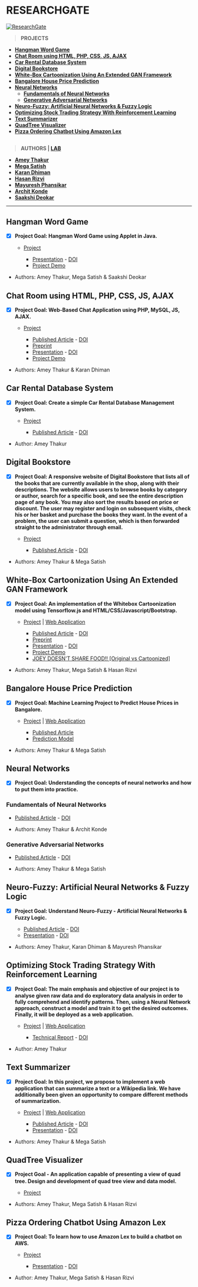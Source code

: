# RESEARCHGATE

  [![ResearchGate](https://user-images.githubusercontent.com/54937357/126514422-ba0e7de1-cbc2-4186-94d9-39e8a22c1c78.png)](https://www.researchgate.net/profile/Amey-Thakur)

 >**PROJECTS**

 - **[Hangman Word Game](https://github.com/Amey-Thakur/RESEARCHGATE#hangman-word-game)**
 - **[Chat Room using HTML, PHP, CSS, JS, AJAX](https://github.com/Amey-Thakur/RESEARCHGATE#chat-room-using-html-php-css-js-ajax)**
 - **[Car Rental Database System](https://github.com/Amey-Thakur/RESEARCHGATE#car-rental-database-system)**
 - **[Digital Bookstore](https://github.com/Amey-Thakur/RESEARCHGATE#digital-bookstore)**
 - **[White-Box Cartoonization Using An Extended GAN Framework](https://github.com/Amey-Thakur/RESEARCHGATE#white-box-cartoonization-using-an-extended-gan-framework)**
 - **[Bangalore House Price Prediction](https://github.com/Amey-Thakur/RESEARCHGATE#bangalore-house-price-prediction)**
 - **[Neural Networks](https://github.com/Amey-Thakur/RESEARCHGATE#neural-networks)**
    - **[Fundamentals of Neural Networks](https://github.com/Amey-Thakur/RESEARCHGATE#fundamentals-of-neural-networks)**
    - **[Generative Adversarial Networks](https://github.com/Amey-Thakur/RESEARCHGATE#generative-adversarial-networks)**
 - **[Neuro-Fuzzy: Artificial Neural Networks & Fuzzy Logic](https://github.com/Amey-Thakur/RESEARCHGATE#neuro-fuzzy-artificial-neural-networks--fuzzy-logic)**
 - **[Optimizing Stock Trading Strategy With Reinforcement Learning](https://github.com/Amey-Thakur/RESEARCHGATE#optimizing-stock-trading-strategy-with-reinforcement-learning)**
 - **[Text Summarizer](https://github.com/Amey-Thakur/RESEARCHGATE#text-summarizer)**
 - **[QuadTree Visualizer](https://github.com/Amey-Thakur/RESEARCHGATE#quadtree-visualizer)**
 - **[Pizza Ordering Chatbot Using Amazon Lex](https://github.com/Amey-Thakur/RESEARCHGATE#pizza-ordering-chatbot-using-amazon-lex)**

##

 >**AUTHORS | [LAB](https://www.researchgate.net/lab/Amey-Thakur-Lab-3)**

 - **[Amey Thakur](https://www.researchgate.net/profile/Amey-Thakur)**
 - **[Mega Satish](https://www.researchgate.net/profile/Mega-Satish)**
 - **[Karan Dhiman](https://www.researchgate.net/profile/Karan-Dhiman-3)**
 - **[Hasan Rizvi](https://www.researchgate.net/profile/Hasan-Rizvi-8)**
 - **[Mayuresh Phansikar](https://www.researchgate.net/profile/Mayuresh-Phansikar)**
 - **[Archit Konde](https://www.researchgate.net/profile/Archit-Konde)**
 - **[Saakshi Deokar](https://www.researchgate.net/profile/Saakshi-Deokar)**

---

## Hangman Word Game

 - [X] **Project Goal: Hangman Word Game using Applet in Java.**

   * [Project](https://www.researchgate.net/deref/https%3A%2F%2Fgithub.com%2FAmey-Thakur%2FHANGMAN-WORD-GAME)

     *  [Presentation](https://www.researchgate.net/publication/354322708_Hangman_Word_Game) - [DOI](http://dx.doi.org/10.13140/RG.2.2.26806.22082)
     *  [Project Demo](https://www.researchgate.net/profile/Amey-Thakur/project/Hangman-Word-Game/attachment/6131017d647f3906fc9589bf/AS:1063634344091648@1630601597251/download/Applet.mp4?context=ProjectUpdatesLog)

 - Authors: Amey Thakur, Mega Satish & Saakshi Deokar



## Chat Room using HTML, PHP, CSS, JS, AJAX

 - [X] **Project Goal: Web-Based Chat Application using PHP, MySQL, JS, AJAX.**
 
   * [Project](https://www.researchgate.net/deref/https%3A%2F%2Fgithub.com%2FAmey-Thakur%2FCHAT-ROOM)
     
     *  [Published Article](https://www.researchgate.net/publication/352798946_CHAT_ROOM_USING_HTML_PHP_CSS_JS_AJAX) - [DOI](http://dx.doi.org/10.6084/M9.FIGSHARE.14869167)
     *  [Preprint](https://www.researchgate.net/publication/353063550_Chat_Room_Using_HTML_PHP_CSS_JS_AJAX)
     *  [Presentation](https://www.researchgate.net/publication/353588043_CHAT_ROOM_USING_HTML_PHP_CSS_JS_AJAX) - [DOI](http://dx.doi.org/10.13140/RG.2.2.16257.38248)
     *  [Project Demo](https://www.researchgate.net/profile/Amey-Thakur/project/Chat-Room-using-HTML-PHP-CSS-JS-AJAX/attachment/6118a1b52897145fbd691ee6/AS:1056934430007296@1629004213319/download/Chat+Room.mp4?context=ProjectUpdatesLog)

 - Authors: Amey Thakur & Karan Dhiman



## Car Rental Database System

 - [X] **Project Goal: Create a simple Car Rental Database Management System.**

   * [Project](https://www.researchgate.net/deref/https%3A%2F%2Fgithub.com%2FAmey-Thakur%2FCAR-RENTAL-SYSTEM)

     *  [Published Article](https://www.researchgate.net/publication/353174644_Car_Rental_System) - [DOI](http://dx.doi.org/10.22214/ijraset.2021.36339)

 - Author: Amey Thakur



## Digital Bookstore

 - [X] **Project Goal: A responsive website of Digital Bookstore that lists all of the books that are currently available in the shop, along with their descriptions. The website allows users to browse books by category or author, search for a specific book, and see the entire description page of any book. You may also sort the results based on price or discount. The user may register and login on subsequent visits, check his or her basket and purchase the books they want. In the event of a problem, the user can submit a question, which is then forwarded straight to the administrator through email.**

   * [Project](https://www.researchgate.net/deref/https%3A%2F%2Fgithub.com%2FAmey-Thakur%2FDIGITAL-BOOKSTORE)

     *  [Published Article](https://www.researchgate.net/publication/353332514_Digital_Bookstore) - [DOI](http://dx.doi.org/10.22214/ijraset.2021.36609)

 - Authors: Amey Thakur & Mega Satish



## White-Box Cartoonization Using An Extended GAN Framework

 - [X] **Project Goal: An implementation of the Whitebox Cartoonization model using Tensorflow.js and HTML/CSS/Javascript/Bootstrap.**

   * [Project](https://www.researchgate.net/deref/https%3A%2F%2Fgithub.com%2FAmey-Thakur%2FWHITE-BOX-CARTOONIZATION) | [Web Application](https://www.researchgate.net/deref/https%3A%2F%2Famey-thakur.github.io%2FWHITE-BOX-CARTOONIZATION)
     
     *  [Published Article](https://www.researchgate.net/publication/353129069_White-Box_Cartoonization_using_an_Extended_GAN_Framework) - [DOI](http://dx.doi.org/10.33564/IJEAST.2021.v05i12.049)
     *  [Preprint](https://www.researchgate.net/publication/353171089_White-Box_Cartoonization_Using_An_Extended_GAN_Framework)
     *  [Presentation](https://www.researchgate.net/publication/353572017_WHITE-BOX_CARTOONIZATION_USING_AN_EXTENDED_GAN_FRAMEWORK) - [DOI](http://dx.doi.org/10.13140/RG.2.2.22496.40964)
     *  [Project Demo](https://www.researchgate.net/profile/Amey-Thakur/project/White-Box-Cartoonization-Using-An-Extended-GAN-Framework/attachment/6118a3ab181c2e4f4a8088dc/AS:1056936531349506@1629004714821/download/White-Box+Cartoonization+Working+Model.mp4?context=ProjectUpdatesLog)
     *  [JOEY DOESN'T SHARE FOOD!! [Original vs Cartoonized]](https://www.researchgate.net/profile/Amey-Thakur/project/White-Box-Cartoonization-Using-An-Extended-GAN-Framework/attachment/6118a3ab2897145fbd691f1d/AS:1056936535527425@1629004715842/download/JOEY+DOESN%27T+SHARE+FOOD%21%21+%5BOriginal+vs+Cartoonized%5D.mp4?context=ProjectUpdatesLog)

 - Authors: Amey Thakur, Mega Satish & Hasan Rizvi



## Bangalore House Price Prediction

 - [X] **Project Goal: Machine Learning Project to Predict House Prices in Bangalore.**

   * [Project](https://www.researchgate.net/deref/https%3A%2F%2Fgithub.com%2FAmey-Thakur%2FBANGALORE-HOUSE-PRICE-PREDICTION) | [Web Application](https://www.researchgate.net/deref/https%3A%2F%2Fbangalorehousepriceprediction.herokuapp.com)

     *  [Published Article](https://www.researchgate.net/publication/354403038_BANGALORE_HOUSE_PRICE_PREDICTION)
     *  [Prediction Model](https://www.researchgate.net/profile/Amey-Thakur/project/Bangalore-House-Price-Prediction/attachment/613733e02897145fbd6f0f35/AS:1065337713876992@1631007712044/download/bangalore-house-price-prediction-model.ipynb?context=ProjectUpdatesLog)

 - Authors: Amey Thakur & Mega Satish



## Neural Networks

 - [X] **Project Goal: Understanding the concepts of neural networks and how to put them into practice.**


 ### Fundamentals of Neural Networks

   - [Published Article](https://www.researchgate.net/publication/353827517_Fundamentals_of_Neural_Networks) - [DOI](http://dx.doi.org/10.22214/ijraset.2021.37362)

 - Authors: Amey Thakur & Archit Konde


 ### Generative Adversarial Networks

   - [Published Article](https://www.researchgate.net/publication/354167462_Generative_Adversarial_Networks) - [DOI](http://dx.doi.org/10.22214/ijraset.2021.37723)

 - Authors: Amey Thakur & Mega Satish



## Neuro-Fuzzy: Artificial Neural Networks & Fuzzy Logic

 - [X] **Project Goal: Understand Neuro-Fuzzy - Artificial Neural Networks & Fuzzy Logic.**

     *  [Published Article](https://www.researchgate.net/publication/354402722_Neuro-Fuzzy_Artificial_Neural_Networks_Fuzzy_Logic) - [DOI](http://dx.doi.org/10.22214/ijraset.2021.37930)
     *  [Presentation](https://www.researchgate.net/publication/355466989_Neuro-Fuzzy_Artificial_Neural_Networks_Fuzzy_Logic_Presentation) - [DOI](http://dx.doi.org/10.13140/RG.2.2.14965.09444)

 - Authors: Amey Thakur, Karan Dhiman & Mayuresh Phansikar



## Optimizing Stock Trading Strategy With Reinforcement Learning

 - [X] **Project Goal: The main emphasis and objective of our project is to analyse given raw data and do exploratory data analysis in order to fully comprehend and identify patterns. Then, using a Neural Network approach, construct a model and train it to get the desired outcomes. Finally, it will be deployed as a web application.**

   * [Project](https://www.researchgate.net/deref/https%3A%2F%2Fgithub.com%2FAmey-Thakur%2FOPTIMIZING-STOCK-TRADING-STRATEGY-WITH-REINFORCEMENT-LEARNING) | [Web Application](https://www.researchgate.net/deref/https%3A%2F%2Fstock-trading-with-rl.herokuapp.com)

     *  [Technical Report](https://www.researchgate.net/publication/358141909_Optimizing_Stock_Trading_Strategy_With_Reinforcement_Learning) - [DOI](http://dx.doi.org/10.13140/RG.2.2.13054.05440)

 - Author: Amey Thakur



## Text Summarizer

 - [X] **Project Goal:  In this project, we propose to implement a web application that can summarize a text or a Wikipedia link. We have additionally been given an opportunity to compare different methods of summarization.**

   * [Project](https://www.researchgate.net/deref/https%3A%2F%2Fgithub.com%2FAmey-Thakur%2FTEXT-SUMMARIZER) | [Web Application](https://www.researchgate.net/deref/http%3A%2F%2Ftextssummarizer.herokuapp.com)

     *  [Published Article](https://www.researchgate.net/publication/358130954_Text_Summarizer_Using_Julia?_iepl%5BviewId%5D=WrNGmfvy7U9AdrOU5z1DVJ0z&_iepl%5Bcontexts%5D%5B0%5D=projectUpdatesLog&_iepl%5BtargetEntityId%5D=PB%3A358130954&_iepl%5BinteractionType%5D=publicationView) - [DOI](http://dx.doi.org/10.22214/ijraset.2022.40066)
     *  [Presentation](https://www.researchgate.net/publication/357152089_TEXT_SUMMARIZER) - [DOI](http://dx.doi.org/10.13140/RG.2.2.17259.67360)

 - Authors: Amey Thakur & Mega Satish



## QuadTree Visualizer

 - [X] **Project Goal - An application capable of presenting a view of quad tree. Design and development of quad tree view and data model.**

   * [Project](https://www.researchgate.net/deref/https%3A%2F%2Fgithub.com%2FAmey-Thakur%2FQUADTREE-VISUALIZER)
   
 - Authors: Amey Thakur, Mega Satish & Hasan Rizvi



## Pizza Ordering Chatbot Using Amazon Lex

 - [X] **Project Goal: To learn how to use Amazon Lex to build a chatbot on AWS.**

   * [Project](https://www.researchgate.net/project/Pizza-Ordering-Chatbot-Using-Amazon-Lex)

     *  [Presentation](https://www.researchgate.net/publication/359327179_PIZZA_ORDERING_CHATBOT_USING_AMAZON_LEX) - [DOI](http://dx.doi.org/10.13140/RG.2.2.19606.01607)

- Author: Amey Thakur, Mega Satish & Hasan Rizvi



